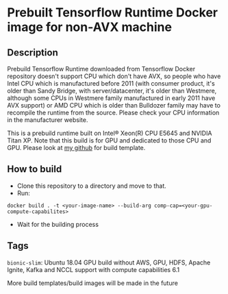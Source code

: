# Prebuilt Tensorflow Runtime Docker image for non-AVX machine

## Description
Prebuild Tensorflow Runtime downloaded from Tensorflow Docker repository doesn't support CPU which don't have 
AVX, so people who have Intel CPU which is manufactured before 2011 (with consumer product, it's older than Sandy Bridge, with server/datacenter, it's older than Westmere, although some CPUs in Westmere family manufactured in early 2011 have AVX support) or AMD CPU which is older than Bulldozer family may have to recompile the runtime from the source. Please check your CPU information in the manufacturer website.

This is a prebuild runtime built on Intel® Xeon(R) CPU E5645 and NVIDIA Titan XP. Note that this build is for GPU
and dedicated to those CPU and GPU. Please look at [my github](https://github.com/aperture147/tensorflow-non-avx-docker) for build template. 

## How to build
* Clone this repository to a directory and move to that.
* Run:
```
docker build . -t <your-image-name> --build-arg comp-cap=<your-gpu-compute-capabilites>
```
* Wait for the building process

## Tags
`bionic-slim`: Ubuntu 18.04 GPU build without AWS, GPU, HDFS, Apache Ignite, Kafka and NCCL support with compute capabilities 6.1

More build templates/build images will be made in the future
